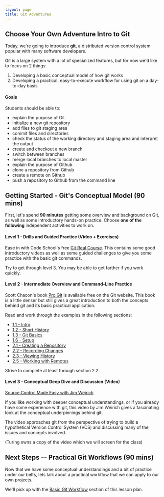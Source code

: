 ```yaml
---
layout: page
title: Git Adventures
---
```


## Choose Your Own Adventure Intro to Git

Today, we're going to introduce **[git](https://git-scm.com/)**, a distributed
version control system popular with many software developers.

Git is a large system with a lot of specialized features,
but for now we'd like to focus on 2 things:

1. Developing a basic conceptual model of how git works
2. Developing a practical, easy-to-execute workflow for using
git on a day-to-day basis

#### Goals

Students should be able to:

* explain the purpose of Git
* initialize a new git repository
* add files to git staging area
* commit files and directories
* check the status of the working directory and staging area and interpret the output
* create and checkout a new branch
* switch between branches
* merge local branches to local master
* explain the purpose of Github
* clone a repository from Github
* create a remote on Github
* push a repository to Github from the command line

## Getting Started - Git's Conceptual Model (90 mins)

First, let's spend **90 minutes** getting some overview and background
on Git, as well as some introductory hands-on practice.
Choose **one of the following** independent activities to work on.

#### Level 1 - Drills and Guided Practice (Video + Exercises)

Ease in with Code School's free [Git Real Course](https://www.codeschool.com/courses/git-real).
This contains some good introductory videos as well as some guided
challenges to give you some practice with the basic git commands.

Try to get through level 3. You may be able to get farther if you
work quickly.

#### Level 2 - Intermediate Overview and Command-Line Practice

Scott Chacon's book [Pro Git](https://git-scm.com/book/en/v2) is available
free on the Git website. This book is a little denser but still gives
a great introduction to both the concepts behind git and its basic practical
application.

Read and work through the examples in the following sections:

* [1.1 - Intro](https://git-scm.com/book/en/v2/Getting-Started-About-Version-Control)
* [1.2 - Short History](https://git-scm.com/book/en/v2/Getting-Started-A-Short-History-of-Git)
* [1.3 - Git Basics](https://git-scm.com/book/en/v2/Getting-Started-Git-Basics)
* [1.6 - Setup](https://git-scm.com/book/en/v2/Getting-Started-First-Time-Git-Setup)
* [2.1 - Creating a Repository](https://git-scm.com/book/en/v2/Git-Basics-Getting-a-Git-Repository)
* [2.2 - Recording Changes](https://git-scm.com/book/en/v2/Git-Basics-Recording-Changes-to-the-Repository)
* [2.3 - Viewing History](https://git-scm.com/book/en/v2/Git-Basics-Viewing-the-Commit-History)
* [2.5 - Working with Remotes](https://git-scm.com/book/en/v2/Git-Basics-Working-with-Remotes)

Strive to complete at least through section 2.2.

#### Level 3 - Conceptual Deep Dive and Discussion (Video)

[Source Control Made Easy with Jim Weirich](https://pragprog.com/screencast/v-jwsceasy/source-control-made-easy)

If you like working with deeper conceptual understandings, or if you already have
some experience with git, this video by Jim Weirich gives a fascinating look
at the conceptual underpinnings behind git.

The video approaches git from the perspective of trying to build a hypothetical
Version Control System (VCS) and discussing many of the issues and concepts involved.

(Turing owns a copy of the video which we will screen for the class)

## Next Steps -- Practical Git Workflows (90 mins)

Now that we have some conceptual understandings and a bit of practice under our
belts, lets talk about a practical workflow that we can apply to our own projects.

We'll pick up with the [Basic Git Workflow](https://github.com/turingschool/lesson_plans/blob/master/ruby_01-object_oriented_programming_with_ruby/intro_to_git.markdown#a-basic-git-workflow)
section of this lesson plan.
